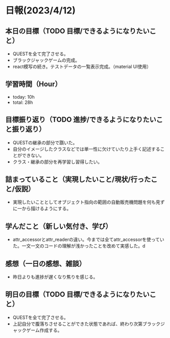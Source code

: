 # 日報(2023/4/12)

## 本日の目標（TODO 目標/できるようになりたいこと）

- QUESTを全て完了させる。
- ブラックジャックゲームの完成。
- react模写の続き。テストデータの一覧表示完成。（material UI使用）

## 学習時間（Hour）

- today: 10h
- total: 28h

## 目標振り返り（TODO 進捗/できるようになりたいこと振り返り）

- QUESTの継承の部分で躓いた。
- 自分のイメージしたクラスなどでは単一性に欠けていたり上手く記述することができない。
- クラス・継承の部分を再学習し習得したい。

## 詰まっていること（実現したいこと/現状/行ったこと/仮説）

- 実現したいこととしてオブジェクト指向の範囲の自動販売機問題を何も見ずに一から描けるようにする。

## 学んだこと（新しい気付き、学び）

- attr_accessorとattr_readerの違い。今までは全てattr_accessorを使っていた。一文一文のコードの理解が浅かったことを改めて実感した。d

## 感想（一日の感想、雑談）

- 昨日よりも進捗が遅くなり焦りを感じる。

## 明日の目標（TODO 目標/できるようになりたいこと）

- QUESTを全て完了させる。
- 上記自分で腹落ちさせることができた状態であれば、終わり次第ブラックジャックゲーム作成する。